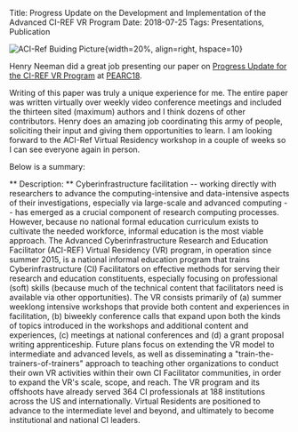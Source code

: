 Title: Progress Update on the Development and Implementation of the Advanced CI-REF VR Program
Date: 2018-07-25
Tags: Presentations, Publication

![ACI-Ref Buiding Picture](https://aciref.org/wp-content/uploads/2017/09/FullSizeRender-2-1024x765.jpg){width=20%, align=right, hspace=10}

Henry Neeman did a great job presenting our paper on [Progress Update for the CI-REF VR Program](https://pearc18.conference-program.com/?page_id=10&id=pap144&sess=sess164) at [PEARC18](//www.pearc18.pearc.org/).

Writing of this paper was truly a unique experience for me. The entire paper was written virtually over weekly video conference meetings and included the thirteen sited (maximum) authors and I think dozens of other contributors.  Henry does an amazing job coordinating this army of people, soliciting their input and giving them opportunities to learn.   I am looking forward to the ACI-Ref Virtual Residency workshop in a couple of weeks so I can see everyone again in person.


Below is a summary:

** Description: **
Cyberinfrastructure facilitation -- working directly with researchers to advance the computing-intensive and data-intensive aspects of their investigations, especially via large-scale and advanced computing -- has emerged as a crucial component of research computing processes. However, because no national formal education curriculum exists to cultivate the needed workforce, informal education is the most viable approach. The Advanced Cyberinfrastructure Research and Education Facilitator (ACI-REF) Virtual Residency (VR) program, in operation since summer 2015, is a national informal education program that trains Cyberinfrastructure (CI) Facilitators on effective methods for serving their research and education constituents, especially focusing on professional (soft) skills (because much of the technical content that facilitators need is available via other opportunities). The VR consists primarily of (a) summer weeklong intensive workshops that provide both content and experiences in facilitation, (b) biweekly conference calls that expand upon both the kinds of topics introduced in the workshops and additional content and experiences, (c) meetings at national conferences and (d) a grant proposal writing apprenticeship. Future plans focus on extending the VR model to intermediate and advanced levels, as well as disseminating a "train-the-trainers-of-trainers" approach to teaching other organizations to conduct their own VR activities within their own CI Facilitator communities, in order to expand the VR's scale, scope, and reach. The VR program and its offshoots have already served 364 CI professionals at 188 institutions across the US and internationally. Virtual Residents are positioned to advance to the intermediate level and beyond, and ultimately to become institutional and national CI leaders.
